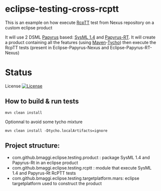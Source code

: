 # eclipse-testing-cross-rcptt
This is an example on how execute [RcpTT][2] test from Nexus repository on a custom eclipse product

It will use 2 DSML [Papyrus][1] based: [SysML 1.4][3] and [Papyrus-RT][4].
It will create a product containing all the features (using [Maven][5]-[Tycho][6]) 
then execute the RcpTT tests (present in Eclipse-Papyrus-Nexus and Eclipse-Papyrus-RT-Nexus)

# Status
License [![License](https://img.shields.io/badge/license-EPL-blue.svg)](https://www.eclipse.org/legal/epl-v10.html)



## How to build & run tests
```
mvn clean install
```

Optionnal to avoid some tycho mixture
```
mvn clean install -Dtycho.localArtifacts=ignore
```


## Project structure:
 - com.github.bmaggi.eclipse.testing.product : package SysML 1.4 and Papyrus-Rt in an eclipse product
 - com.github.bmaggi.eclipse.testing.rcptt : module that execute SysML 1.4 and Papyrus-Rt RcPTT tests  
 - com.github.bmaggi.eclipse.testing.targetplatform.mars: eclipse targetplatform used to construct the product
 

 
[1]: https://eclipse.org/papyrus/
[2]: https://eclipse.org/rcptt/
[3]: https://git.eclipse.org/c/papyrus/org.eclipse.papyrus-sysml.git/
[4]: https://www.eclipse.org/papyrus-rt/
[5]: https://maven.apache.org/
[6]: https://eclipse.org/tycho/
